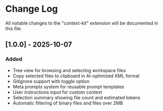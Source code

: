 # Change Log

All notable changes to the "context-kit" extension will be documented in this file.

## [1.0.0] - 2025-10-07

### Added
- Tree view for browsing and selecting workspace files
- Copy selected files to clipboard in AI-optimized XML format
- Gitignore support with toggle option
- Meta prompts system for reusable prompt templates
- User instructions input for custom context
- Selection summary showing file count and estimated tokens
- Automatic filtering of binary files and files over 2MB
